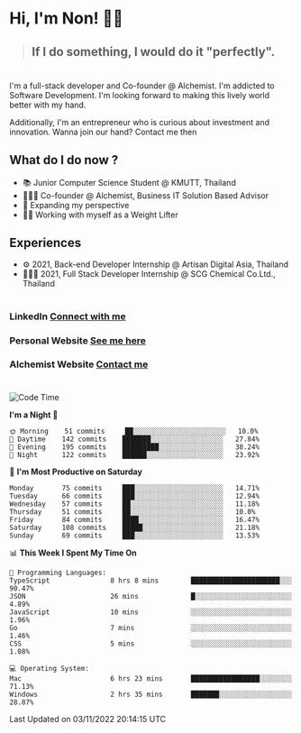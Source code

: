 # Hi, I'm Non! 🖐🏻

> ## If I do something, I would do it "perfectly".

#

I'm a full-stack developer and Co-founder @ Alchemist. I'm addicted to Software Development. I'm looking forward to making this lively world better with my hand.

Additionally, I'm an entrepreneur who is curious about investment and innovation. Wanna join our hand? Contact me then

## What do I do now ?

- 📚 Junior Computer Science Student @ KMUTT, Thailand
- 🧑🏻‍💻 Co-founder @ Alchemist, Business IT Solution Based Advisor
- 🌈 Expanding my perspective
- 🏋🏻 Working with myself as a Weight Lifter

## Experiences

- ⚙️ 2021, Back-end Developer Internship @ Artisan Digital Asia, Thailand
- 🧑🏻‍💻 2021, Full Stack Developer Internship @ SCG Chemical Co.Ltd., Thailand

#

### LinkedIn [Connect with me](https://www.linkedin.com/in/non-nontra/)

### Personal Website [See me here](https://nonnontra.com/)

### Alchemist Website [Contact me](https://alchemist-softwarehouse.co/)

#

<!--START_SECTION:waka-->
![Code Time](http://img.shields.io/badge/Code%20Time-2%2C096%20hrs%2030%20mins-blue)

**I'm a Night 🦉** 

```text
🌞 Morning    51 commits     ██░░░░░░░░░░░░░░░░░░░░░░░   10.0% 
🌆 Daytime    142 commits    ███████░░░░░░░░░░░░░░░░░░   27.84% 
🌃 Evening    195 commits    █████████░░░░░░░░░░░░░░░░   38.24% 
🌙 Night      122 commits    ██████░░░░░░░░░░░░░░░░░░░   23.92%

```
📅 **I'm Most Productive on Saturday** 

```text
Monday       75 commits     ███░░░░░░░░░░░░░░░░░░░░░░   14.71% 
Tuesday      66 commits     ███░░░░░░░░░░░░░░░░░░░░░░   12.94% 
Wednesday    57 commits     ██░░░░░░░░░░░░░░░░░░░░░░░   11.18% 
Thursday     51 commits     ██░░░░░░░░░░░░░░░░░░░░░░░   10.0% 
Friday       84 commits     ████░░░░░░░░░░░░░░░░░░░░░   16.47% 
Saturday     108 commits    █████░░░░░░░░░░░░░░░░░░░░   21.18% 
Sunday       69 commits     ███░░░░░░░░░░░░░░░░░░░░░░   13.53%

```


📊 **This Week I Spent My Time On** 

```text
💬 Programming Languages: 
TypeScript               8 hrs 8 mins        ██████████████████████░░░   90.47% 
JSON                     26 mins             █░░░░░░░░░░░░░░░░░░░░░░░░   4.89% 
JavaScript               10 mins             ░░░░░░░░░░░░░░░░░░░░░░░░░   1.96% 
Go                       7 mins              ░░░░░░░░░░░░░░░░░░░░░░░░░   1.46% 
CSS                      5 mins              ░░░░░░░░░░░░░░░░░░░░░░░░░   1.08%

💻 Operating System: 
Mac                      6 hrs 23 mins       █████████████████░░░░░░░░   71.13% 
Windows                  2 hrs 35 mins       ███████░░░░░░░░░░░░░░░░░░   28.87%

```


 Last Updated on 03/11/2022 20:14:15 UTC
<!--END_SECTION:waka-->
